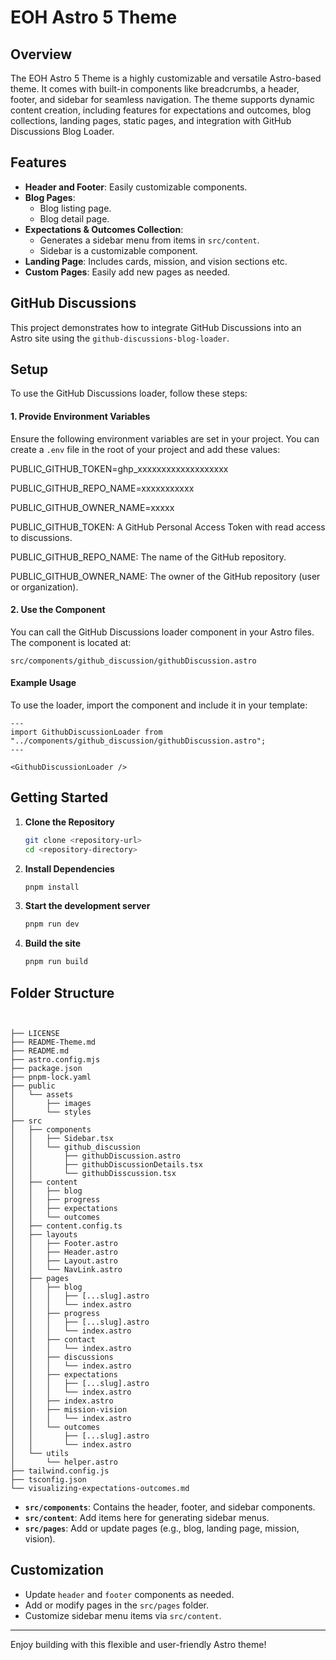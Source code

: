 # EOH Astro 5 Theme  

## Overview  
The EOH Astro 5 Theme is a highly customizable and versatile Astro-based theme. It comes with built-in components like breadcrumbs, a header, footer, and sidebar for seamless navigation. The theme supports dynamic content creation, including features for expectations and outcomes, blog collections, landing pages, static pages, and integration with GitHub Discussions Blog Loader. 

## Features  
- **Header and Footer**: Easily customizable components.  
- **Blog Pages**:  
  - Blog listing page.  
  - Blog detail page.  
- **Expectations & Outcomes Collection**:  
  - Generates a sidebar menu from items in `src/content`.  
  - Sidebar is a customizable component.  
- **Landing Page**: Includes cards, mission, and vision sections etc.  
- **Custom Pages**: Easily add new pages as needed.  


## GitHub Discussions 

This project demonstrates how to integrate GitHub Discussions into an Astro site using the `github-discussions-blog-loader`.

## Setup

To use the GitHub Discussions loader, follow these steps:

#### 1. Provide Environment Variables

Ensure the following environment variables are set in your project. You can create a `.env` file in the root of your project and add these values:

PUBLIC_GITHUB_TOKEN=ghp_xxxxxxxxxxxxxxxxxxx

PUBLIC_GITHUB_REPO_NAME=xxxxxxxxxxx

PUBLIC_GITHUB_OWNER_NAME=xxxxx

PUBLIC_GITHUB_TOKEN: A GitHub Personal Access Token with read access to discussions.

PUBLIC_GITHUB_REPO_NAME: The name of the GitHub repository.

PUBLIC_GITHUB_OWNER_NAME: The owner of the GitHub repository (user or organization).

#### 2. Use the Component

You can call the GitHub Discussions loader component in your Astro files. The component is located at:

`src/components/github_discussion/githubDiscussion.astro`

#### Example Usage

To use the loader, import the component and include it in your template:

```astro
---
import GithubDiscussionLoader from "../components/github_discussion/githubDiscussion.astro";
---

<GithubDiscussionLoader />

```

## Getting Started  

1. **Clone the Repository**  
   ```bash
   git clone <repository-url>  
   cd <repository-directory>
   
2. **Install Dependencies**  
   ```bash
   pnpm install

3. **Start the development server**  
   ```bash
   pnpm run dev

4. **Build the site**  
   ```bash
   pnpm run build


## Folder Structure  

```text


├── LICENSE
├── README-Theme.md
├── README.md
├── astro.config.mjs
├── package.json
├── pnpm-lock.yaml
├── public
│   └── assets
│       ├── images
│       └── styles
├── src
│   ├── components
│   │   ├── Sidebar.tsx
│   │   └── github_discussion
│   │       ├── githubDiscussion.astro
│   │       ├── githubDiscussionDetails.tsx
│   │       └── githubDisscussion.tsx
│   ├── content
│   │   ├── blog
│   │   ├── progress
│   │   ├── expectations
│   │   └── outcomes
│   ├── content.config.ts
│   ├── layouts
│   │   ├── Footer.astro
│   │   ├── Header.astro
│   │   ├── Layout.astro
│   │   └── NavLink.astro
│   ├── pages
│   │   ├── blog
│   │   │   ├── [...slug].astro
│   │   │   └── index.astro
│   │   ├── progress
│   │   │   ├── [...slug].astro
│   │   │   └── index.astro
│   │   ├── contact
│   │   │   └── index.astro
│   │   ├── discussions
│   │   │   └── index.astro
│   │   ├── expectations
│   │   │   ├── [...slug].astro
│   │   │   └── index.astro
│   │   ├── index.astro
│   │   ├── mission-vision
│   │   │   └── index.astro
│   │   └── outcomes
│   │       ├── [...slug].astro
│   │       └── index.astro
│   └── utils
│       └── helper.astro
├── tailwind.config.js
├── tsconfig.json
└── visualizing-expectations-outcomes.md
```
- **`src/components`**: Contains the header, footer, and sidebar components.  
- **`src/content`**: Add items here for generating sidebar menus.  
- **`src/pages`**: Add or update pages (e.g., blog, landing page, mission, vision).  

## Customization  
- Update `header` and `footer` components as needed.  
- Add or modify pages in the `src/pages` folder.  
- Customize sidebar menu items via `src/content`.  

---

Enjoy building with this flexible and user-friendly Astro theme!  
